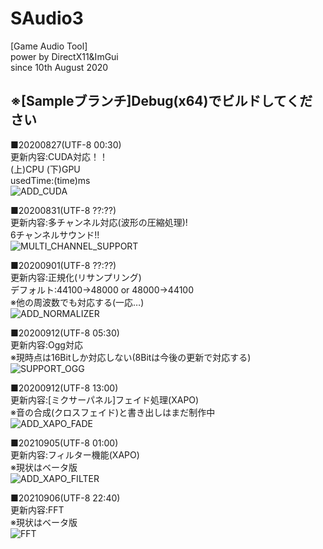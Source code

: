 # SAudio3  
[Game Audio Tool]  
power by DirectX11&ImGui  
since 10th August 2020  

## ※[Sampleブランチ]Debug(x64)でビルドしてください

■20200827(UTF-8 00:30)  
更新内容:CUDA対応！！  
(上)CPU (下)GPU  
usedTime:(time)ms  
![ADD_CUDA](https://i.gyazo.com/473520a2bc90a0357321211100ccfa47.png "20200827_1")  

■20200831(UTF-8 ??:??)  
更新内容:多チャンネル対応(波形の圧縮処理)!  
6チャンネルサウンド!!  
![MULTI_CHANNEL_SUPPORT](https://i.gyazo.com/170d2c9bfa3411f055667b989df57e3d.png "20200831_1")  

■20200901(UTF-8 ??:??)  
更新内容:正規化(リサンプリング)  
デフォルト:44100->48000 or 48000->44100  
※他の周波数でも対応する(一応…)  
![ADD_NORMALIZER](https://i.gyazo.com/8c6e1ec5224106214cc43b0cbc8d4de9.png "20200901_1")  

■20200912(UTF-8 05:30)  
更新内容:Ogg対応  
※現時点は16Bitしか対応しない(8Bitは今後の更新で対応する)  
![SUPPORT_OGG](https://i.gyazo.com/b624b2fd64e2af10c612b36c11a7d50e.png "20200912_1")  

■20200912(UTF-8 13:00)  
更新内容:[ミクサーパネル]フェイド処理(XAPO)  
※音の合成(クロスフェイド)と書き出しはまだ制作中  
![ADD_XAPO_FADE](https://i.gyazo.com/47d9823d32ba4488b4ee9dde174a9f66.png "20200912_2")

■20210905(UTF-8 01:00)  
更新内容:フィルター機能(XAPO)  
※現状はベータ版  
![ADD_XAPO_FILTER](https://user-images.githubusercontent.com/48704407/132100765-685ce232-ce78-463a-b3c9-3c6dacd4677b.png "20210905_1")

■20210906(UTF-8 22:40)  
更新内容:FFT  
※現状はベータ版  
![FFT](https://user-images.githubusercontent.com/48704407/132128793-10cc30b9-8d0a-4668-b362-0a4c4a660e09.PNG "20210906_1")  
